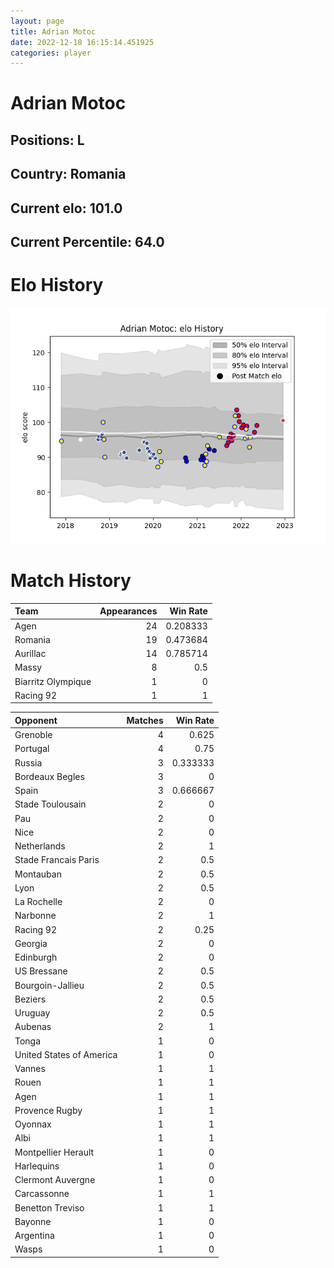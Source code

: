 ```yaml
---  
layout: page  
title: Adrian Motoc  
date: 2022-12-18 16:15:14.451925  
categories: player  
---
```

# Adrian Motoc

## Positions: L

## Country: Romania

## Current elo: 101.0

## Current Percentile: 64.0

# Elo History


![elo history](history_AdrianMotoc.png)
# Match History


| Team               |   Appearances |   Win Rate |
|:-------------------|--------------:|-----------:|
| Agen               |            24 |   0.208333 |
| Romania            |            19 |   0.473684 |
| Aurillac           |            14 |   0.785714 |
| Massy              |             8 |   0.5      |
| Biarritz Olympique |             1 |   0        |
| Racing 92          |             1 |   1        |

| Opponent                 |   Matches |   Win Rate |
|:-------------------------|----------:|-----------:|
| Grenoble                 |         4 |   0.625    |
| Portugal                 |         4 |   0.75     |
| Russia                   |         3 |   0.333333 |
| Bordeaux Begles          |         3 |   0        |
| Spain                    |         3 |   0.666667 |
| Stade Toulousain         |         2 |   0        |
| Pau                      |         2 |   0        |
| Nice                     |         2 |   0        |
| Netherlands              |         2 |   1        |
| Stade Francais Paris     |         2 |   0.5      |
| Montauban                |         2 |   0.5      |
| Lyon                     |         2 |   0.5      |
| La Rochelle              |         2 |   0        |
| Narbonne                 |         2 |   1        |
| Racing 92                |         2 |   0.25     |
| Georgia                  |         2 |   0        |
| Edinburgh                |         2 |   0        |
| US Bressane              |         2 |   0.5      |
| Bourgoin-Jallieu         |         2 |   0.5      |
| Beziers                  |         2 |   0.5      |
| Uruguay                  |         2 |   0.5      |
| Aubenas                  |         2 |   1        |
| Tonga                    |         1 |   0        |
| United States of America |         1 |   0        |
| Vannes                   |         1 |   1        |
| Rouen                    |         1 |   1        |
| Agen                     |         1 |   1        |
| Provence Rugby           |         1 |   1        |
| Oyonnax                  |         1 |   1        |
| Albi                     |         1 |   1        |
| Montpellier Herault      |         1 |   0        |
| Harlequins               |         1 |   0        |
| Clermont Auvergne        |         1 |   0        |
| Carcassonne              |         1 |   1        |
| Benetton Treviso         |         1 |   1        |
| Bayonne                  |         1 |   0        |
| Argentina                |         1 |   0        |
| Wasps                    |         1 |   0        |